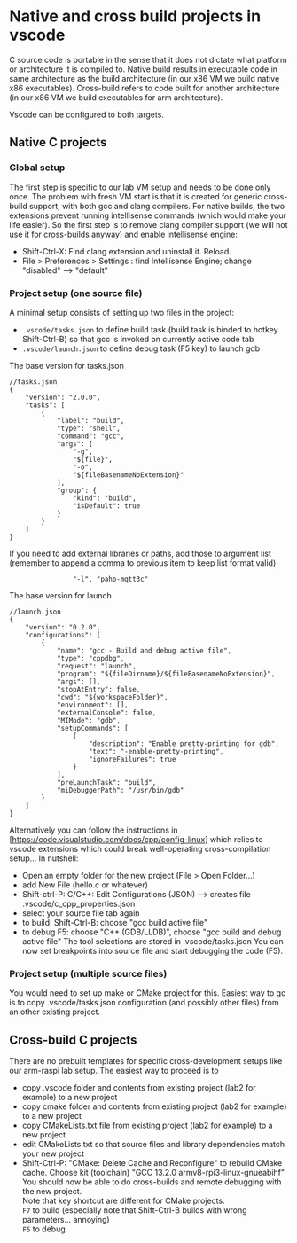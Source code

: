 # Native and cross build projects in vscode

C source code is portable in the sense that it does not dictate what platform or architecture it is compiled to. Native build results in executable code in same architecture as the build architecture (in our x86 VM we build native x86 executables). Cross-build refers to code built for another architecture (in our x86 VM we build executables for arm architecture).

Vscode can be configured to both targets. 

## Native C projects

### Global setup

The first step is specific to our lab VM setup and needs to be done only once. The problem with fresh VM start is that it is created for generic cross-build support, with both gcc and clang compilers. For native builds, the two extensions prevent running intellisense commands (which would make your life easier). So the first step is to remove clang compiler support (we will not use it for cross-builds anyway) and enable intellisense engine: 

- Shift-Ctrl-X: Find clang extension and uninstall it. Reload.
- File > Preferences > Settings : find Intellisense Engine; change "disabled" --> "default"

### Project setup (one source file)

A minimal setup consists of setting up two files in the project:
- ```.vscode/tasks.json``` to define build task (build task is binded to hotkey Shift-Ctrl-B) so that gcc is invoked on currently active code tab
- ```.vscode/launch.json``` to define debug task (F5 key) to launch gdb

The base version for tasks.json
```
//tasks.json
{
    "version": "2.0.0",
    "tasks": [
        {
            "label": "build",
            "type": "shell",
            "command": "gcc",
            "args": [
                "-g",
                "${file}",
                "-o",
                "${fileBasenameNoExtension}"
            ],
            "group": {
                "kind": "build",
                "isDefault": true
            }
        }
    ]
}
```
If you need to add external libraries or paths, add those to argument list (remember to append a comma to previous item to keep list format valid)
```
                "-l", "paho-mqtt3c"
```

The base version for launch
```
//launch.json
{
    "version": "0.2.0",
    "configurations": [
        {
            "name": "gcc - Build and debug active file",
            "type": "cppdbg",
            "request": "launch",
            "program": "${fileDirname}/${fileBasenameNoExtension}",
            "args": [],
            "stopAtEntry": false,
            "cwd": "${workspaceFolder}",
            "environment": [],
            "externalConsole": false,
            "MIMode": "gdb",
            "setupCommands": [
                {
                    "description": "Enable pretty-printing for gdb",
                    "text": "-enable-pretty-printing",
                    "ignoreFailures": true
                }
            ],
            "preLaunchTask": "build",
            "miDebuggerPath": "/usr/bin/gdb"
        }
    ]
}
```

Alternatively you can follow the instructions in [https://code.visualstudio.com/docs/cpp/config-linux] which relies to vscode extensions which could break well-operating cross-compilation setup...
In nutshell:
- Open an empty folder for the new project (File > Open Folder...)
- add New File (hello.c or whatever)
- Shift-ctrl-P: C/C++: Edit Configurations (JSON)   --> creates file .vscode/c_cpp_properties.json
- select your source file tab again
- to build: Shift-Ctrl-B: choose "gcc build active file"
- to debug F5: choose "C++ (GDB/LLDB)", choose "gcc build and debug active file"
The tool selections are stored in .vscode/tasks.json
You can now set breakpoints into source file and start debugging the code (F5).

### Project setup (multiple source files)

You would need to set up make or CMake project for this. Easiest way to go is to copy .vscode/tasks.json configuration (and possibly other files) from an other existing project.

## Cross-build C projects

There are no prebuilt templates for specific cross-development setups like our arm-raspi lab setup. The easiest way to proceed is to 
- copy .vscode folder and contents from existing project (lab2 for example) to a new project 
- copy cmake folder and contents from existing project (lab2 for example) to a new project
- copy CMakeLists.txt file from existing project (lab2 for example) to a new project 
- edit CMakeLists.txt so that source files and library dependencies match your new project 
- Shift-Ctrl-P: "CMake: Delete Cache and Reconfigure" to rebuild CMake cache. Choose kit (toolchain) "GCC 13.2.0 armv8-rpi3-linux-gnueabihf"
You should now be able to do cross-builds and remote debugging with the new project.  
Note that key shortcut are different for CMake projects:  
`F7` to build (especially note that Shift-Ctrl-B builds with wrong parameters... annoying)  
`F5` to debug


